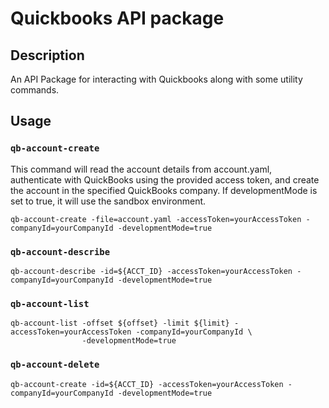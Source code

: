 Quickbooks API package
======================

## Description

An API Package for interacting with Quickbooks along with some
utility commands.

## Usage

### `qb-account-create`

This command will read the account details from account.yaml, authenticate with QuickBooks using the provided
access token, and create the account in the specified QuickBooks company. If developmentMode is set to true,
it will use the sandbox environment.

```shell
qb-account-create -file=account.yaml -accessToken=yourAccessToken -companyId=yourCompanyId -developmentMode=true
```

### `qb-account-describe`

```shell
qb-account-describe -id=${ACCT_ID} -accessToken=yourAccessToken -companyId=yourCompanyId -developmentMode=true
```

### `qb-account-list`

```shell
qb-account-list -offset ${offset} -limit ${limit} -accessToken=yourAccessToken -companyId=yourCompanyId \
                -developmentMode=true
```

### `qb-account-delete`

```shell
qb-account-create -id=${ACCT_ID} -accessToken=yourAccessToken -companyId=yourCompanyId -developmentMode=true
```